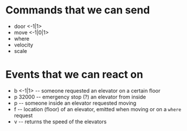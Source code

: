 # Commands that we can send
* door <elevator> <-1|1>
* move <elevator> <-1|0|1>
* where <elevator>
* velocity
* scale <elevator> <floor>

# Events that we can react on
* b <floor> <-1|1> -- someone requested an elevator on a certain floor
* p <elevator> 32000 -- emergency stop (?) an elevator from inside
* p <elevator> <floor> -- someone inside an elevator requested moving
* f <elevator> <location> -- location (floor) of an elevator, emitted when moving or on a `where` request
* v <velocity> -- returns the speed of the elevators
